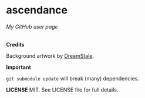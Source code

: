 # ascendance
 
###### My GitHub user page

<b>Credits</b>

Background artwork by [DreamStale](http://www.dreamstale.com).

<b>Important</b>

```git submodule update``` will break (many) dependencies. 

<b>LICENSE</b>
MIT. See LICENSE file for full details. 

